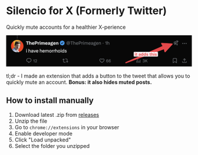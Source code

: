 # Silencio for X (Formerly Twitter)

Quickly mute accounts for a healthier X-perience

![screenshot](/assets/screenshot.png)

tl;dr - I made an extension that adds a button to the tweet that allows you to quickly mute an account. **Bonus: it also hides muted posts.**

## How to install manually

1. Download latest .zip from [releases](https://github.com/adidoes/silencio-x/releases)
2. Unzip the file
3. Go to `chrome://extensions` in your browser
4. Enable developer mode
5. Click "Load unpacked"
6. Select the folder you unzipped
